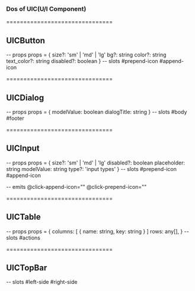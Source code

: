 ### Dos of UIC(U/I Component)

===============================

## UICButton

-- props
props = {
size?: 'sm' | 'md' | 'lg'
bg?: string
color?: string
text_color?: string
disabled?: boolean
}
-- slots
#prepend-icon
#append-icon

===============================

## UICDialog

-- props
props = {
modelValue: boolean
dialogTitle: string
}
-- slots
#body
#footer

===============================

## UICInput

-- props
props = {
size?: 'sm' | 'md' | 'lg'
disabled?: boolean
placeholder: string
modelValue: string
type?: 'input types'
}
-- slots
#prepend-icon
#append-icon

-- emits
@click-append-icon=""
@click-prepend-icon=""

===============================

## UICTable

-- props
props = {
columns: [
{
name: string,
key: string
}
]
rows: any[],
}
-- slots
#actions

===============================

## UICTopBar

-- slots
#left-side
#right-side
